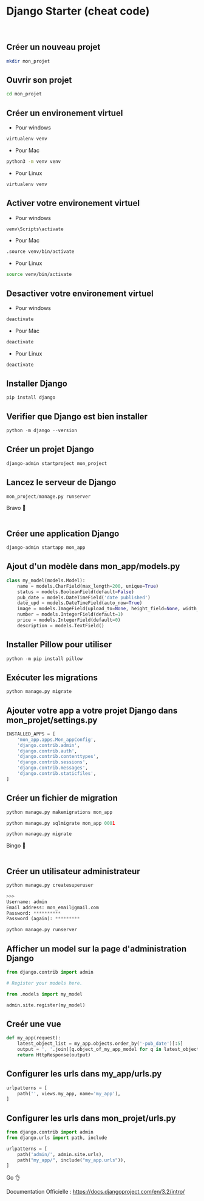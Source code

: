 # Django Starter (cheat code)

<br>

## Créer un nouveau projet
```bash
mkdir mon_projet
```

## Ouvrir son projet
```zsh
cd mon_projet
```

## Créer un environement virtuel

- Pour windows
```bash
virtualenv venv
```

- Pour Mac
```zsh
python3 -m venv venv
```

- Pour Linux
```bash
virtualenv venv
```
## Activer votre environement virtuel

- Pour windows
```bash
venv\Scripts\activate
```

- Pour Mac
```zsh
.source venv/bin/activate
```

- Pour Linux
```bash
source venv/bin/activate
```
## Desactiver votre environement virtuel

- Pour windows
```bash
deactivate
```

- Pour Mac
```zsh
deactivate
```

- Pour Linux
```bash
deactivate
```

## Installer Django
```python
pip install django
```

## Verifier que Django est bien installer
```python
python -m django --version
```

## Créer un projet Django
```python
django-admin startproject mon_project
```

## Lancez le serveur de Django
```python
mon_project/manage.py runserver
```

Bravo 🎉 <br><br>

## Créer une application Django
```python
django-admin startapp mon_app
```

## Ajout d'un modèle dans mon_app/models.py
```python
class my_model(models.Model):
    name = models.CharField(max_length=200, unique=True)
    status = models.BooleanField(default=False)
    pub_date = models.DateTimeField('date published')
    date_upd = models.DateTimeField(auto_now=True)
    image = models.ImageField(upload_to=None, height_field=None, width_field=None, max_length=100)
    number = models.IntegerField(default=1)
    price = models.IntegerField(default=0)
    description = models.TextField()
```

## Installer Pillow pour utiliser <ImageField>
```python
python -m pip install pillow
```


## Exécuter les migrations
```python
python manage.py migrate
```

## Ajouter votre app a votre projet Django dans mon_projet/settings.py
```python
INSTALLED_APPS = [
    'mon_app.apps.Mon_appConfig',
    'django.contrib.admin',
    'django.contrib.auth',
    'django.contrib.contenttypes',
    'django.contrib.sessions',
    'django.contrib.messages',
    'django.contrib.staticfiles',
]
```

## Créer un fichier de migration
```python
python manage.py makemigrations mon_app

python manage.py sqlmigrate mon_app 0001

python manage.py migrate
```

Bingo 🎉 <br><br>

## Créer un utilisateur administrateur
```python
python manage.py createsuperuser

>>>
Username: admin
Email address: mon_email@gmail.com
Password: **********
Password (again): *********

python manage.py runserver
```
## Afficher un model sur la page d'administration Django
```python
from django.contrib import admin

# Register your models here.

from .models import my_model

admin.site.register(my_model)
```

## Creér une vue
```python
def my_app(request):
    latest_object_list = my_app.objects.order_by('-pub_date')[:5]
    output = ', '.join([q.object_of_my_app_model for q in latest_object_list])
    return HttpResponse(output)
```

## Configurer les urls dans my_app/urls.py
```python
urlpatterns = [
    path('', views.my_app, name='my_app'),
]
```

## Configurer les urls dans mon_projet/urls.py
```python
from django.contrib import admin
from django.urls import path, include

urlpatterns = [
    path('admin/', admin.site.urls),
    path("my_app/", include("my_app.urls")),
]

```

Go 👌

Documentation Officielle : https://docs.djangoproject.com/en/3.2/intro/